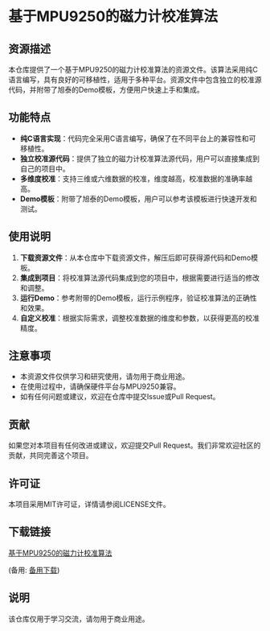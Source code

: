 # 基于MPU9250的磁力计校准算法

## 资源描述

本仓库提供了一个基于MPU9250的磁力计校准算法的资源文件。该算法采用纯C语言编写，具有良好的可移植性，适用于多种平台。资源文件中包含独立的校准源代码，并附带了旭泰的Demo模板，方便用户快速上手和集成。

## 功能特点

- **纯C语言实现**：代码完全采用C语言编写，确保了在不同平台上的兼容性和可移植性。
- **独立校准源代码**：提供了独立的磁力计校准算法源代码，用户可以直接集成到自己的项目中。
- **多维度校准**：支持三维或六维数据的校准，维度越高，校准数据的准确率越高。
- **Demo模板**：附带了旭泰的Demo模板，用户可以参考该模板进行快速开发和测试。

## 使用说明

1. **下载资源文件**：从本仓库中下载资源文件，解压后即可获得源代码和Demo模板。
2. **集成到项目**：将校准算法源代码集成到您的项目中，根据需要进行适当的修改和调整。
3. **运行Demo**：参考附带的Demo模板，运行示例程序，验证校准算法的正确性和效果。
4. **自定义校准**：根据实际需求，调整校准数据的维度和参数，以获得更高的校准精度。

## 注意事项

- 本资源文件仅供学习和研究使用，请勿用于商业用途。
- 在使用过程中，请确保硬件平台与MPU9250兼容。
- 如有任何问题或建议，欢迎在仓库中提交Issue或Pull Request。

## 贡献

如果您对本项目有任何改进或建议，欢迎提交Pull Request。我们非常欢迎社区的贡献，共同完善这个项目。

## 许可证

本项目采用MIT许可证，详情请参阅LICENSE文件。

## 下载链接
[基于MPU9250的磁力计校准算法](https://pan.quark.cn/s/e3265b53e7de) 

(备用: [备用下载](https://pan.baidu.com/s/1FdIzJzzVgmNsPYik54UloA?pwd=1234))

## 说明

该仓库仅用于学习交流，请勿用于商业用途。
